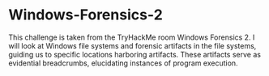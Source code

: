# Windows-Forensics-2
This challenge is taken from the TryHackMe room Windows Forensics 2. I will look at Windows file systems and forensic artifacts in the file systems, guiding us to specific locations harboring artifacts. These artifacts serve as evidential breadcrumbs, elucidating instances of program execution.
